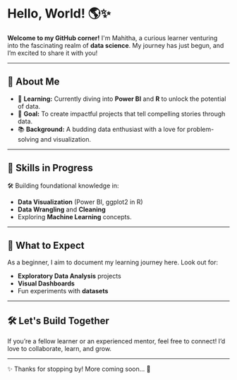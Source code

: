 # Hello, World! 🌎✨  
**Welcome to my GitHub corner!** I'm Mahitha, a curious learner venturing into the fascinating realm of **data science**. My journey has just begun, and I’m excited to share it with you!

---

## 🚀 About Me  
- 🌱 **Learning:** Currently diving into **Power BI** and **R** to unlock the potential of data.  
- 🎯 **Goal:** To create impactful projects that tell compelling stories through data.  
- 📚 **Background:** A budding data enthusiast with a love for problem-solving and visualization.  

---

## 🔧 Skills in Progress  
🛠️ Building foundational knowledge in:  
- **Data Visualization** (Power BI, ggplot2 in R)  
- **Data Wrangling** and **Cleaning**  
- Exploring **Machine Learning** concepts.  

---

## 🌟 What to Expect  
As a beginner, I aim to document my learning journey here. Look out for:  
- **Exploratory Data Analysis** projects  
- **Visual Dashboards**  
- Fun experiments with **datasets**  

---

## 🛠 Let's Build Together  
If you’re a fellow learner or an experienced mentor, feel free to connect! I’d love to collaborate, learn, and grow.  

---  
✨ Thanks for stopping by! More coming soon... 🚀  
